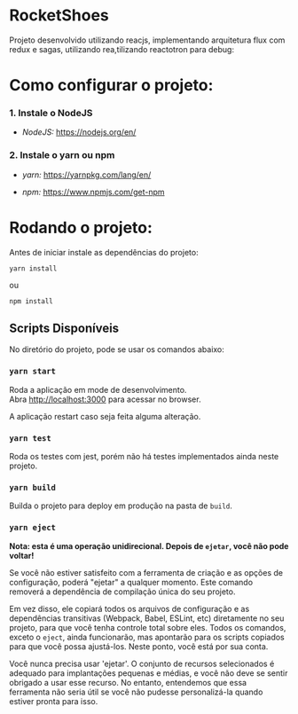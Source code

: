 # RocketShoes

Projeto desenvolvido utilizando reacjs, implementando arquitetura flux com redux e sagas, utilizando rea,tilizando reactotron para debug:

# Como configurar o projeto:

### 1. Instale o NodeJS

- _NodeJS:_ https://nodejs.org/en/

### 2. Instale o yarn ou npm

- _yarn:_ https://yarnpkg.com/lang/en/

- _npm:_ https://www.npmjs.com/get-npm

# Rodando o projeto:

Antes de iniciar instale as dependências do projeto:

`yarn install`

ou

`npm install`

## Scripts Disponíveis

No diretório do projeto, pode se usar os comandos abaixo:

### `yarn start`

Roda a aplicação em mode de desenvolvimento.<br />
Abra [http://localhost:3000](http://localhost:3000) para acessar no browser.

A aplicação restart caso seja feita alguma alteração.<br />

### `yarn test`

Roda os testes com jest, porém não há testes implementados ainda neste projeto.<br />

### `yarn build`

Builda o projeto para deploy em produção na pasta de `build`.<br />

### `yarn eject`

**Nota: esta é uma operação unidirecional. Depois de `ejetar`, você não pode voltar!**

Se você não estiver satisfeito com a ferramenta de criação e as opções de configuração, poderá "ejetar" a qualquer momento. Este comando removerá a dependência de compilação única do seu projeto.

Em vez disso, ele copiará todos os arquivos de configuração e as dependências transitivas (Webpack, Babel, ESLint, etc) diretamente no seu projeto, para que você tenha controle total sobre eles. Todos os comandos, exceto o `eject`, ainda funcionarão, mas apontarão para os scripts copiados para que você possa ajustá-los. Neste ponto, você está por sua conta.

Você nunca precisa usar 'ejetar'. O conjunto de recursos selecionados é adequado para implantações pequenas e médias, e você não deve se sentir obrigado a usar esse recurso. No entanto, entendemos que essa ferramenta não seria útil se você não pudesse personalizá-la quando estiver pronta para isso.
